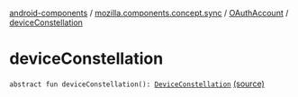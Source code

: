 [android-components](../../index.md) / [mozilla.components.concept.sync](../index.md) / [OAuthAccount](index.md) / [deviceConstellation](./device-constellation.md)

# deviceConstellation

`abstract fun deviceConstellation(): `[`DeviceConstellation`](../-device-constellation/index.md) [(source)](https://github.com/mozilla-mobile/android-components/blob/master/components/concept/sync/src/main/java/mozilla/components/concept/sync/OAuthAccount.kt#L38)